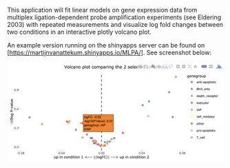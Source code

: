 This application will fit linear models on gene expression data from multiplex ligation-dependent probe amplification experiments (see Eldering 2003) with repeated measurements and visualize log fold changes between two conditions in an interactive plotly volcano plot.

An example version running on the shinyapps server can be found on [https://martijnvanattekum.shinyapps.io/MLPA/]. See screenshot below:

![screenshot](picture.png)

